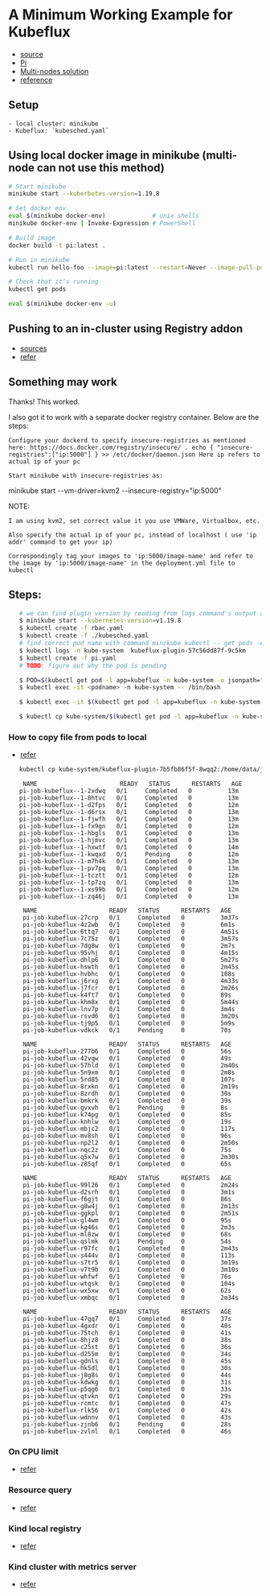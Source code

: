 # A Minimum Working Example for Kubeflux

- [source](https://stackoverflow.com/questions/42564058/how-to-use-local-docker-images-with-minikube) 
- [Pi](https://github.com/ArangoGutierrez/Pi)
- [Multi-nodes solution](https://minikube.sigs.k8s.io/docs/handbook/registry/)
- [reference](https://hasura.io/blog/sharing-a-local-registry-for-minikube-37c7240d0615/)
## Setup
    - local cluster: minikube
    - Kubeflux: `kubesched.yaml`


## Using local docker image in minikube (multi-node can not use this method)

```bash
# Start minikube
minikube start --kuberbetes-version=1.19.8

# Set docker env
eval $(minikube docker-env)             # unix shells
minikube docker-env | Invoke-Expression # PowerShell

# Build image
docker build -t pi:latest .

# Run in minikube
kubectl run hello-foo --image=pi:latest --restart=Never --image-pull-policy=Never

# Check that it's running
kubectl get pods

eval $(minikube docker-env -u)
```



## Pushing to an in-cluster using Registry addon

- [sources](https://minikube.sigs.k8s.io/docs/handbook/pushing/)
- [refer](https://github.com/kubernetes/minikube/issues/6012)


## Something may work

Thanks! This worked.

I also got it to work with a separate docker registry container. Below are the steps:

    Configure your dockerd to specify insecure-registries as mentioned here: https://docs.docker.com/registry/insecure/ . echo { "insecure-registries":["ip:5000"] } >> /etc/docker/daemon.json Here ip refers to actual ip of your pc

    Start minikube with insecure-registries as:

minikube start --vm-driver=kvm2 --insecure-registry="ip:5000"

NOTE:

    I am using kvm2, set correct value it you use VMWare, Virtualbox, etc.

    Also specify the actual ip of your pc, instead of localhost ( use 'ip addr' command to get your ip)

    Correspondingly tag your images to 'ip:5000/image-name' and refer to the image by 'ip:5000/image-name' in the deployment.yml file to kubectl


## Steps:

```bash
   # we can find plugin version by reading from logs command's output and find corresponding k8s version from https://github.com/cmisale/scheduler-plugins 
   $ minikube start --kubernetes-version=v1.19.8
   $ kubectl create -f rbac.yaml 
   $ kubectl create -f ./kubesched.yaml 
   # find correct pod name with command minikube kubectl -- get pods -A
   $ kubectl logs -n kube-system  kubeflux-plugin-57c56dd87f-9c5km
   $ kubectl create -f pi.yaml
   # TODO: figure out why the pod is pending

   $ POD=$(kubectl get pod -l app=kubeflux -n kube-system -o jsonpath="{.items[0].metadata.name}")
   $ kubectl exec -it <podname> -n kube-system -- /bin/bash

   $ kubectl exec -it $(kubectl get pod -l app=kubeflux -n kube-system -o jsonpath="{.items[0].metadata.name}") -n kube-system -- /bin/bash

   $ kubectl cp kube-system/$(kubectl get pod -l app=kubeflux -n kube-system -o jsonpath="{.items[0].metadata.name}"):/home/data/jgf/kubecluster.json  kubecluster_cp.json
```

### How to copy file from pods to local

 - [refer](https://stackoverflow.com/questions/52407277/how-to-copy-files-from-kubernetes-pods-to-local-system)

 ```bash
    kubectl cp kube-system/kubeflux-plugin-7b5fb86f5f-8wqq2:/home/data/jgf/kubecluster.json  kubecluster_before.json
 ```



 ```shell
     NAME                       READY   STATUS      RESTARTS   AGE
    pi-job-kubeflux--1-2xdwq   0/1     Completed   0          13m
    pi-job-kubeflux--1-8htvc   0/1     Completed   0          13m
    pi-job-kubeflux--1-d2fps   0/1     Completed   0          12m
    pi-job-kubeflux--1-d6rsx   0/1     Completed   0          13m
    pi-job-kubeflux--1-fjwfh   0/1     Completed   0          13m
    pi-job-kubeflux--1-fx9gn   0/1     Completed   0          12m
    pi-job-kubeflux--1-hbgls   0/1     Completed   0          13m
    pi-job-kubeflux--1-hjmvc   0/1     Completed   0          13m
    pi-job-kubeflux--1-hxwtf   0/1     Completed   0          14m
    pi-job-kubeflux--1-kwqxd   0/1     Pending     0          12m
    pi-job-kubeflux--1-m7h4k   0/1     Completed   0          13m
    pi-job-kubeflux--1-pv7pq   0/1     Completed   0          13m
    pi-job-kubeflux--1-tcztt   0/1     Completed   0          12m
    pi-job-kubeflux--1-tp7zq   0/1     Completed   0          13m
    pi-job-kubeflux--1-xs99b   0/1     Completed   0          12m
    pi-job-kubeflux--1-zq46j   0/1     Completed   0          13m
 ```

```shell
    NAME                    READY   STATUS      RESTARTS   AGE
    pi-job-kubeflux-27crp   0/1     Completed   0          3m37s
    pi-job-kubeflux-4z2wb   0/1     Completed   0          6m1s
    pi-job-kubeflux-6ttq7   0/1     Completed   0          4m51s
    pi-job-kubeflux-7c75z   0/1     Completed   0          3m57s
    pi-job-kubeflux-7dg8w   0/1     Completed   0          2m7s
    pi-job-kubeflux-95vhj   0/1     Completed   0          4m15s
    pi-job-kubeflux-dhlp6   0/1     Completed   0          5m27s
    pi-job-kubeflux-hswth   0/1     Completed   0          2m45s
    pi-job-kubeflux-hvbhc   0/1     Completed   0          108s
    pi-job-kubeflux-j6rxg   0/1     Completed   0          4m33s
    pi-job-kubeflux-j7fcr   0/1     Completed   0          2m26s
    pi-job-kubeflux-k4ft7   0/1     Completed   0          89s
    pi-job-kubeflux-khm8x   0/1     Completed   0          5m44s
    pi-job-kubeflux-lnv7p   0/1     Completed   0          3m4s
    pi-job-kubeflux-rsvd6   0/1     Completed   0          3m20s
    pi-job-kubeflux-tj9p5   0/1     Completed   0          5m9s
    pi-job-kubeflux-vdkck   0/1     Pending     0          70s
```

```shell
    NAME                    READY   STATUS      RESTARTS   AGE
    pi-job-kubeflux-277b6   0/1     Completed   0          56s
    pi-job-kubeflux-42vqw   0/1     Completed   0          49s
    pi-job-kubeflux-57hld   0/1     Completed   0          2m40s
    pi-job-kubeflux-5n9xm   0/1     Completed   0          2m8s
    pi-job-kubeflux-5rd85   0/1     Completed   0          107s
    pi-job-kubeflux-8rxkn   0/1     Completed   0          2m19s
    pi-job-kubeflux-8zrdh   0/1     Completed   0          30s
    pi-job-kubeflux-bmkrk   0/1     Completed   0          39s
    pi-job-kubeflux-gvxvh   0/1     Pending     0          8s
    pi-job-kubeflux-k74pg   0/1     Completed   0          85s
    pi-job-kubeflux-knhlw   0/1     Completed   0          19s
    pi-job-kubeflux-mbjc2   0/1     Completed   0          117s
    pi-job-kubeflux-mv8sh   0/1     Completed   0          96s
    pi-job-kubeflux-np2l2   0/1     Completed   0          2m50s
    pi-job-kubeflux-nqc2z   0/1     Completed   0          75s
    pi-job-kubeflux-q5x7w   0/1     Completed   0          2m30s
    pi-job-kubeflux-z85qf   0/1     Completed   0          65s
```

```shell
    NAME                    READY   STATUS      RESTARTS   AGE
    pi-job-kubeflux-99l26   0/1     Completed   0          2m24s
    pi-job-kubeflux-d2srh   0/1     Completed   0          3m1s
    pi-job-kubeflux-f6gjt   0/1     Completed   0          86s
    pi-job-kubeflux-g8w4j   0/1     Completed   0          2m13s
    pi-job-kubeflux-ggkpl   0/1     Completed   0          2m51s
    pi-job-kubeflux-gl4wm   0/1     Completed   0          95s
    pi-job-kubeflux-kg46s   0/1     Completed   0          2m3s
    pi-job-kubeflux-ml8zw   0/1     Completed   0          68s
    pi-job-kubeflux-qslmk   0/1     Pending     0          54s
    pi-job-kubeflux-r97fc   0/1     Completed   0          2m43s
    pi-job-kubeflux-s444v   0/1     Completed   0          113s
    pi-job-kubeflux-s7tr5   0/1     Completed   0          3m19s
    pi-job-kubeflux-v7t9b   0/1     Completed   0          3m10s
    pi-job-kubeflux-whfwf   0/1     Completed   0          76s
    pi-job-kubeflux-wtqsk   0/1     Completed   0          104s
    pi-job-kubeflux-wx5xw   0/1     Completed   0          62s
    pi-job-kubeflux-xmbqc   0/1     Completed   0          2m34s

```

```shell
    NAME                    READY   STATUS      RESTARTS   AGE
    pi-job-kubeflux-47gq7   0/1     Completed   0          37s
    pi-job-kubeflux-4gxdr   0/1     Completed   0          40s
    pi-job-kubeflux-75tch   0/1     Completed   0          41s
    pi-job-kubeflux-8hjz8   0/1     Completed   0          38s
    pi-job-kubeflux-c25st   0/1     Completed   0          36s
    pi-job-kubeflux-d255m   0/1     Completed   0          34s
    pi-job-kubeflux-gdnls   0/1     Completed   0          45s
    pi-job-kubeflux-hk5dl   0/1     Completed   0          30s
    pi-job-kubeflux-j8g8s   0/1     Completed   0          44s
    pi-job-kubeflux-kdwkg   0/1     Completed   0          31s
    pi-job-kubeflux-p5qg6   0/1     Completed   0          33s
    pi-job-kubeflux-qtvkn   0/1     Completed   0          29s
    pi-job-kubeflux-rcmtc   0/1     Completed   0          47s
    pi-job-kubeflux-rlk56   0/1     Completed   0          42s
    pi-job-kubeflux-wdnnv   0/1     Completed   0          43s
    pi-job-kubeflux-zjnb6   0/1     Pending     0          28s
    pi-job-kubeflux-zvlnl   0/1     Completed   0          46s

```

 ### On CPU limit

 - [refer](https://learnk8s.io/setting-cpu-memory-limits-requests)


 ### Resource query

 - [refer](https://flux-framework.readthedocs.io/projects/flux-rfc/en/latest/spec_4.html)

 ### Kind local registry

 - [refer](https://kind.sigs.k8s.io/docs/user/local-registry/)


 ### Kind cluster with metrics server

 - [refer](https://www.scmgalaxy.com/tutorials/kubernetes-metrics-server-error-readiness-probe-failed-http-probe-failed-with-statuscode/)